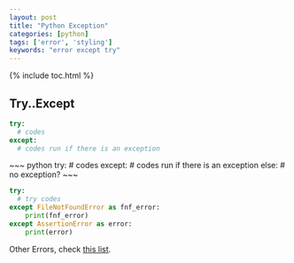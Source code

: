 ```yaml
---
layout: post
title: "Python Exception"
categories: [python]
tags: ['error', 'styling']
keywords: "error except try"
---
```


{% include toc.html %}

## Try..Except

~~~ python
try: 
  # codes
except:
  # codes run if there is an exception
~~~

<div class="flex-auto-equal-2" markdown="1">
~~~ python
try: 
  # codes
except:
  # codes run if there is an exception
else:
  # no exception?
~~~

~~~ python
try:
  # try codes
except FileNotFoundError as fnf_error:
    print(fnf_error)
except AssertionError as error:
    print(error)
~~~
</div>

Other Errors, check [this list](https://docs.python.org/3/library/exceptions.html).